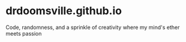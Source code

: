 # drdoomsville.github.io
Code, randomness, and a sprinkle of creativity where my mind's ether meets passion

